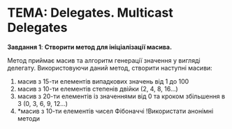# ТЕМА: Delegates. Multicast Delegates

**Завдання 1**:
**Створити метод для ініціалізації масива.**

Метод приймає масив та алгоритм генерації значення у вигляді делегату.
Використовуючи даний метод, створити наступні масиви:
1. масив з 15-ти елементів випадкових значень від 1 до 100
2. масив з 10-ти елементів степенів двійки (2, 4, 8, 16…)
3. масив з 20-ти елементів із значеннями від 0 та кроком збільшення в 3 (0, 3, 6, 9, 12…)
4. *масив з 10-ти елементів чисел Фібоначчі
!Використати анонімні методи